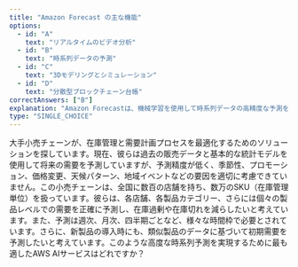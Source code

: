 ```yaml
---
title: "Amazon Forecast の主な機能"
options:
  - id: "A"
    text: "リアルタイムのビデオ分析"
  - id: "B"
    text: "時系列データの予測"
  - id: "C"
    text: "3Dモデリングとシミュレーション"
  - id: "D"
    text: "分散型ブロックチェーン台帳"
correctAnswers: ["B"]
explanation: "Amazon Forecastは、機械学習を使用して時系列データの高精度な予測を生成するフルマネージドサービスです。小売業の需要予測、リソース計画、財務計画、製造計画などのユースケースに適しています。リアルタイムのビデオ分析はAmazon Rekognition Video、3DモデリングとシミュレーションはサードパーティツールやAWS SimSpace Weaver、分散型ブロックチェーン台帳はAmazon Managed Blockchainの機能です。"
type: "SINGLE_CHOICE"
---
```


大手小売チェーンが、在庫管理と需要計画プロセスを最適化するためのソリューションを探しています。現在、彼らは過去の販売データと基本的な統計モデルを使用して将来の需要を予測していますが、予測精度が低く、季節性、プロモーション、価格変更、天候パターン、地域イベントなどの要因を適切に考慮できていません。この小売チェーンは、全国に数百の店舗を持ち、数万のSKU（在庫管理単位）を扱っています。彼らは、各店舗、各製品カテゴリー、さらには個々の製品レベルでの需要を正確に予測し、在庫過剰や在庫切れを減らしたいと考えています。また、予測は週次、月次、四半期ごとなど、様々な時間枠で必要とされています。さらに、新製品の導入時にも、類似製品のデータに基づいて初期需要を予測したいと考えています。このような高度な時系列予測を実現するために最も適したAWS AIサービスはどれですか？